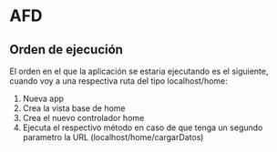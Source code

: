 # AFD
## Orden de ejecución
El orden en el que la aplicación se estaria ejecutando es el siguiente, cuando voy a una respectiva ruta del tipo localhost/home:
1. Nueva app
2. Crea la vista base de home
3. Crea el nuevo controlador home
4. Ejecuta el respectivo método en caso de que tenga un segundo parametro la URL (localhost/home/cargarDatos)
